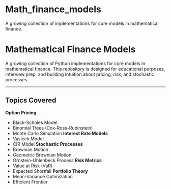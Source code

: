# Math_finance_models
A growing collection of implementations for core models in mathematical finance.

# Mathematical Finance Models

A growing collection of Python implementations for core models in mathematical finance. This repository is designed for educational purposes, interview prep, and building intuition about pricing, risk, and stochastic processes.

---

## Topics Covered

 **Option Pricing**
  - Black-Scholes Model
  - Binomial Trees (Cox-Ross-Rubinstein)
  - Monte Carlo Simulation
**Interest Rate Models**
  - Vasicek Model
  - CIR Model
**Stochastic Processes**
  - Brownian Motion
  - Geometric Brownian Motion
  - Ornstein-Uhlenbeck Process
**Risk Metrics**
  - Value at Risk (VaR)
  - Expected Shortfall
**Portfolio Theory**
  - Mean-Variance Optimization
  - Efficient Frontier
